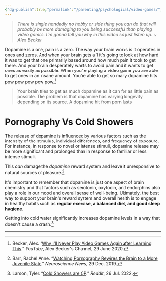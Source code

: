 ```yaml
---
{"dg-publish":true,"permalink":"/parenting/psychological/video-games/","tags":["dopamine"],"created":"","updated":""}
---
```



> *There is single handedly no hobby or side thing you can do that will probably be more damaging to you being successful than playing video games. I'm gonna tell you why in this video so just listen up. ~ Alex Becker*

Dopamine is a one, pain is a zero. The way your brain works is it operates in ones and zeros. And when your brain gets a 1 it's going to look at how hard it was to get that one primarily based around how much pain it took to get there. And your brain desperately wants to avoid pain and it wants to get ones as easily as possible. When you're playing a video game you are able to get ones in an insane amount. You're able to get so many
dopamine hits pow pow pow pow pow.[^1]

> Your brain tries to get as much dopamine as it can for as little pain as possible. The problem is that dopamine has varying longevity depending on its source. A dopamine hit from porn lasts 

# Pornography Vs Cold Showers

The release of dopamine is influenced by various factors such as the intensity of the stimulus, individual differences, and frequency of exposure. For instance, in response to novel or intense stimuli, dopamine release may be more significant and prolonged than in response to familiar or less intense stimuli.

This _can_ damage the _dopamine_ reward system and leave it unresponsive to natural sources of pleasure.[^3]

It's important to remember that dopamine is just one aspect of brain chemistry and that factors such as serotonin, oxytocin, and endorphins also play a role in our mood and overall sense of well-being. Ultimately, the best way to support your brain's reward system and overall health is to engage in healthy habits such as **regular exercise, a balanced diet, and good sleep hygiene**.

Getting into cold water significantly increases dopamine levels in a way that doesn't cause a crash.[^4]

---
[^1]: Becker, Alex. “[Why I'll Never Play Video Games Again after Learning This](https://www.youtube.com/watch?v=868BlSS8Wg0.).” _YouTube_, Alex Becker's Channel, 29 June 2020.
[^2]: Becker, Alex. “[The Warning Signs of ‘Dopamine Toxication.’](https://www.youtube.com/watch?v=v_mvvKwNwho)” _YouTube_, Alex Becker's Channel, 17 Apr. 2020.
[^3]: Barr, Rachel Anne. “[Watching Pornography Rewires the Brain to a More Juvenile State](https://neurosciencenews.com/neuroscience-pornography-brain-15354/).” _Neuroscience News_, 29 Dec. 2019.
[^4]: Larson, Tyler. “[Cold Showers are OP](https://www.reddit.com/r/Healthygamergg/comments/w8q6q5/cold_showers_are_op/).” *Reddit*, 26 Jul. 2022.